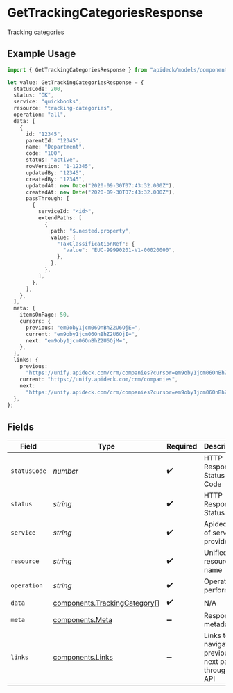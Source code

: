 # GetTrackingCategoriesResponse

Tracking categories

## Example Usage

```typescript
import { GetTrackingCategoriesResponse } from "apideck/models/components";

let value: GetTrackingCategoriesResponse = {
  statusCode: 200,
  status: "OK",
  service: "quickbooks",
  resource: "tracking-categories",
  operation: "all",
  data: [
    {
      id: "12345",
      parentId: "12345",
      name: "Department",
      code: "100",
      status: "active",
      rowVersion: "1-12345",
      updatedBy: "12345",
      createdBy: "12345",
      updatedAt: new Date("2020-09-30T07:43:32.000Z"),
      createdAt: new Date("2020-09-30T07:43:32.000Z"),
      passThrough: [
        {
          serviceId: "<id>",
          extendPaths: [
            {
              path: "$.nested.property",
              value: {
                "TaxClassificationRef": {
                  "value": "EUC-99990201-V1-00020000",
                },
              },
            },
          ],
        },
      ],
    },
  ],
  meta: {
    itemsOnPage: 50,
    cursors: {
      previous: "em9oby1jcm06OnBhZ2U6OjE=",
      current: "em9oby1jcm06OnBhZ2U6OjI=",
      next: "em9oby1jcm06OnBhZ2U6OjM=",
    },
  },
  links: {
    previous:
      "https://unify.apideck.com/crm/companies?cursor=em9oby1jcm06OnBhZ2U6OjE%3D",
    current: "https://unify.apideck.com/crm/companies",
    next:
      "https://unify.apideck.com/crm/companies?cursor=em9oby1jcm06OnBhZ2U6OjM",
  },
};
```

## Fields

| Field                                                                        | Type                                                                         | Required                                                                     | Description                                                                  | Example                                                                      |
| ---------------------------------------------------------------------------- | ---------------------------------------------------------------------------- | ---------------------------------------------------------------------------- | ---------------------------------------------------------------------------- | ---------------------------------------------------------------------------- |
| `statusCode`                                                                 | *number*                                                                     | :heavy_check_mark:                                                           | HTTP Response Status Code                                                    | 200                                                                          |
| `status`                                                                     | *string*                                                                     | :heavy_check_mark:                                                           | HTTP Response Status                                                         | OK                                                                           |
| `service`                                                                    | *string*                                                                     | :heavy_check_mark:                                                           | Apideck ID of service provider                                               | quickbooks                                                                   |
| `resource`                                                                   | *string*                                                                     | :heavy_check_mark:                                                           | Unified API resource name                                                    | tracking-categories                                                          |
| `operation`                                                                  | *string*                                                                     | :heavy_check_mark:                                                           | Operation performed                                                          | all                                                                          |
| `data`                                                                       | [components.TrackingCategory](../../models/components/trackingcategory.md)[] | :heavy_check_mark:                                                           | N/A                                                                          |                                                                              |
| `meta`                                                                       | [components.Meta](../../models/components/meta.md)                           | :heavy_minus_sign:                                                           | Response metadata                                                            |                                                                              |
| `links`                                                                      | [components.Links](../../models/components/links.md)                         | :heavy_minus_sign:                                                           | Links to navigate to previous or next pages through the API                  |                                                                              |